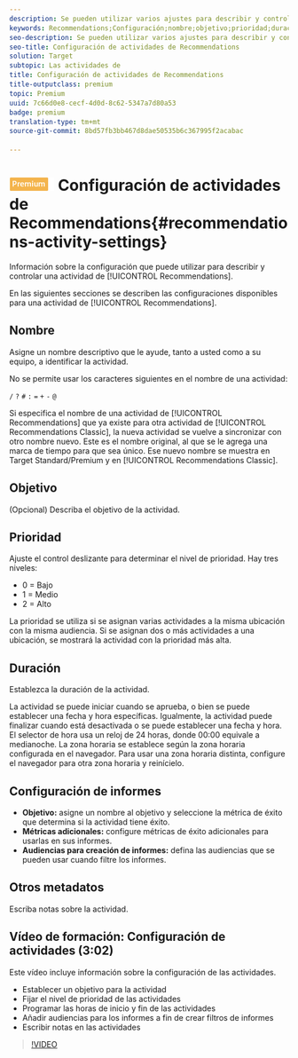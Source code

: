 ```yaml
---
description: Se pueden utilizar varios ajustes para describir y controlar una actividad de Recommendations.
keywords: Recommendations;Configuración;nombre;objetivo;prioridad;duración;configuración de informes;otros metadatos
seo-description: Se pueden utilizar varios ajustes para describir y controlar una actividad de Recommendations.
seo-title: Configuración de actividades de Recommendations
solution: Target
subtopic: Las actividades de
title: Configuración de actividades de Recommendations
title-outputclass: premium
topic: Premium
uuid: 7c66d0e8-cecf-4d0d-8c62-5347a7d80a53
badge: premium
translation-type: tm+mt
source-git-commit: 8bd57fb3bb467d8dae50535b6c367995f2acabac

---
```



# ![PREMIUM](/help/assets/premium.png) Configuración de actividades de Recommendations{#recommendations-activity-settings}

Información sobre la configuración que puede utilizar para describir y controlar una actividad de [!UICONTROL Recommendations].

En las siguientes secciones se describen las configuraciones disponibles para una actividad de [!UICONTROL Recommendations].

## Nombre

Asigne un nombre descriptivo que le ayude, tanto a usted como a su equipo, a identificar la actividad.

No se permite usar los caracteres siguientes en el nombre de una actividad:

`/`
`?`
`#`
`:`
`=`
`+`
`-`
`@`

Si especifica el nombre de una actividad de [!UICONTROL Recommendations] que ya existe para otra actividad de [!UICONTROL Recommendations Classic], la nueva actividad se vuelve a sincronizar con otro nombre nuevo. Este es el nombre original, al que se le agrega una marca de tiempo para que sea único. Ese nuevo nombre se muestra en Target Standard/Premium y en [!UICONTROL Recommendations Classic].

## Objetivo

(Opcional) Describa el objetivo de la actividad.

## Prioridad

Ajuste el control deslizante para determinar el nivel de prioridad. Hay tres niveles:

* 0 = Bajo
* 1 = Medio
* 2 = Alto

La prioridad se utiliza si se asignan varias actividades a la misma ubicación con la misma audiencia. Si se asignan dos o más actividades a una ubicación, se mostrará la actividad con la prioridad más alta.

## Duración

Establezca la duración de la actividad.

La actividad se puede iniciar cuando se aprueba, o bien se puede establecer una fecha y hora específicas. Igualmente, la actividad puede finalizar cuando está desactivada o se puede establecer una fecha y hora. El selector de hora usa un reloj de 24 horas, donde 00:00 equivale a medianoche. La zona horaria se establece según la zona horaria configurada en el navegador. Para usar una zona horaria distinta, configure el navegador para otra zona horaria y reinícielo.

## Configuración de informes

* **Objetivo:** asigne un nombre al objetivo y seleccione la métrica de éxito que determina si la actividad tiene éxito.
* **Métricas adicionales:** configure métricas de éxito adicionales para usarlas en sus informes.
* **Audiencias para creación de informes:** defina las audiencias que se pueden usar cuando filtre los informes.

## Otros metadatos

Escriba notas sobre la actividad.

## Vídeo de formación: Configuración de actividades (3:02)

Este vídeo incluye información sobre la configuración de las actividades.

* Establecer un objetivo para la actividad
* Fijar el nivel de prioridad de las actividades
* Programar las horas de inicio y fin de las actividades
* Añadir audiencias para los informes a fin de crear filtros de informes
* Escribir notas en las actividades

>[!VIDEO](https://video.tv.adobe.com/v/17381?captions=spa)